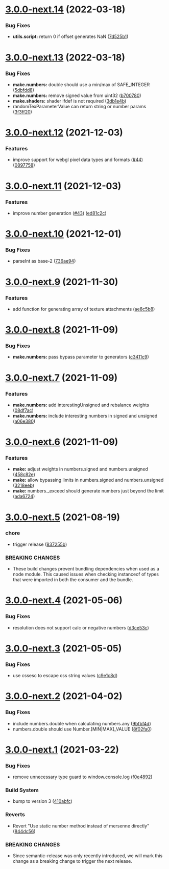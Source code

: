 # [3.0.0-next.14](https://github.com/MozillaSecurity/octo/compare/v3.0.0-next.13...v3.0.0-next.14) (2022-03-18)


### Bug Fixes

* **utils.script:** return 0 if offset generates NaN ([7d525b1](https://github.com/MozillaSecurity/octo/commit/7d525b109f79ba033d51904bec907d5d62ff857d))

# [3.0.0-next.13](https://github.com/MozillaSecurity/octo/compare/v3.0.0-next.12...v3.0.0-next.13) (2022-03-18)


### Bug Fixes

* **make.numbers:** double should use a min/max of SAFE_INTEGER ([5dbfdd8](https://github.com/MozillaSecurity/octo/commit/5dbfdd8a057fd7d81f4b8f0f68dd62647e1287b8))
* **make.numbers:** remove signed value from uint32 ([b700780](https://github.com/MozillaSecurity/octo/commit/b700780bc8dd32bdaa5e723891054970039dd307))
* **make.shaders:** shader ifdef is not required ([3db1e4b](https://github.com/MozillaSecurity/octo/commit/3db1e4b6db30c5cac9f3653857c96f37caa3fdd6))
* randomTexParameterValue can return string or number params ([3f3ff20](https://github.com/MozillaSecurity/octo/commit/3f3ff206b15748b68a5c0623e641f0c8d7080333))

# [3.0.0-next.12](https://github.com/MozillaSecurity/octo/compare/v3.0.0-next.11...v3.0.0-next.12) (2021-12-03)


### Features

* improve support for webgl pixel data types and formats ([#44](https://github.com/MozillaSecurity/octo/issues/44)) ([0897758](https://github.com/MozillaSecurity/octo/commit/08977586a1e2e17e454b4a454389fa653c49e7d7))

# [3.0.0-next.11](https://github.com/MozillaSecurity/octo/compare/v3.0.0-next.10...v3.0.0-next.11) (2021-12-03)


### Features

* improve number generation ([#43](https://github.com/MozillaSecurity/octo/issues/43)) ([ed81c2c](https://github.com/MozillaSecurity/octo/commit/ed81c2caa8115c06e31824dc4e914f1b17732d4e))

# [3.0.0-next.10](https://github.com/MozillaSecurity/octo/compare/v3.0.0-next.9...v3.0.0-next.10) (2021-12-01)


### Bug Fixes

* parseInt as base-2 ([736ae94](https://github.com/MozillaSecurity/octo/commit/736ae94b34d8d6c96c651143a3007728d0bdb02d))

# [3.0.0-next.9](https://github.com/MozillaSecurity/octo/compare/v3.0.0-next.8...v3.0.0-next.9) (2021-11-30)


### Features

* add function for generating array of texture attachments ([ae8c5b8](https://github.com/MozillaSecurity/octo/commit/ae8c5b8c54198d687c8f558b8a99aa5ce50b5e72))

# [3.0.0-next.8](https://github.com/MozillaSecurity/octo/compare/v3.0.0-next.7...v3.0.0-next.8) (2021-11-09)


### Bug Fixes

* **make.numbers:** pass bypass parameter to generators ([c3411c9](https://github.com/MozillaSecurity/octo/commit/c3411c9f293c137cd839e608587d6b089fd2a554))

# [3.0.0-next.7](https://github.com/MozillaSecurity/octo/compare/v3.0.0-next.6...v3.0.0-next.7) (2021-11-09)


### Features

* **make.numbers:** add interestingUnsigned and rebalance weights ([08df7ac](https://github.com/MozillaSecurity/octo/commit/08df7ac3dbe255616fbbae8985d64f0d318b0db0))
* **make.numbers:** include interesting numbers in signed and unsigned ([a06e380](https://github.com/MozillaSecurity/octo/commit/a06e380ff8ec5bc4dacbf898468eb43d4691bc0c))

# [3.0.0-next.6](https://github.com/MozillaSecurity/octo/compare/v3.0.0-next.5...v3.0.0-next.6) (2021-11-09)


### Features

* **make:** adjust weights in numbers.signed and numbers.unsigned ([458c82e](https://github.com/MozillaSecurity/octo/commit/458c82ee643d5e5a34ab300d7e576ab0a8f55a70))
* **make:** allow bypassing limits in numbers.signed and numbers.unsigned ([3218eeb](https://github.com/MozillaSecurity/octo/commit/3218eeb87de8b2aa1a0010d0d543c50cc22a0dc6))
* **make:** numbers._exceed should generate numbers just beyond the limit ([ada6724](https://github.com/MozillaSecurity/octo/commit/ada6724a335741342ec1233b6693a7629a68bce8))

# [3.0.0-next.5](https://github.com/MozillaSecurity/octo/compare/v3.0.0-next.4...v3.0.0-next.5) (2021-08-19)


### chore

* trigger release ([837255b](https://github.com/MozillaSecurity/octo/commit/837255b411238abce1224d8d6715a010db6565bc))


### BREAKING CHANGES

* These build changes prevent bundling dependencies when
used as a node module.  This caused issues when checking instanceof of
types that were imported in both the consumer and the bundle.

# [3.0.0-next.4](https://github.com/MozillaSecurity/octo/compare/v3.0.0-next.3...v3.0.0-next.4) (2021-05-06)


### Bug Fixes

* resolution does not support calc or negative numbers ([d3ce53c](https://github.com/MozillaSecurity/octo/commit/d3ce53c4011563aa4b49bfca6e5ce8678f2d604c))

# [3.0.0-next.3](https://github.com/MozillaSecurity/octo/compare/v3.0.0-next.2...v3.0.0-next.3) (2021-05-05)


### Bug Fixes

* use cssesc to escape css string values ([c9e1c8d](https://github.com/MozillaSecurity/octo/commit/c9e1c8d348e76c27587c483ab047301e92b9744a))

# [3.0.0-next.2](https://github.com/MozillaSecurity/octo/compare/v3.0.0-next.1...v3.0.0-next.2) (2021-04-02)


### Bug Fixes

* include numbers.double when calculating numbers.any ([9bfbf4d](https://github.com/MozillaSecurity/octo/commit/9bfbf4d892e7ff4fd115fddb42d57619c28d5a58))
* numbers.double should use Number.[MIN|MAX]_VALUE ([8f02fa0](https://github.com/MozillaSecurity/octo/commit/8f02fa0cfb3d47cb5e1ca54e115c71dbc690470d))

# [3.0.0-next.1](https://github.com/MozillaSecurity/octo/compare/v2.0.0...v3.0.0-next.1) (2021-03-22)


### Bug Fixes

* remove unnecessary type guard to window.console.log ([f0e4892](https://github.com/MozillaSecurity/octo/commit/f0e489230c5e158d5234c9d21ec7e5cc7c074ca8))


### Build System

* bump to version 3 ([410abfc](https://github.com/MozillaSecurity/octo/commit/410abfc4d45e26242894df4df02c5cf7079a0073))


### Reverts

* Revert "Use static number method instead of mersenne directly" ([844dc56](https://github.com/MozillaSecurity/octo/commit/844dc56c9051ef73d89a43ba5a0b6829b249e420))


### BREAKING CHANGES

* Since semantic-release was only recently introduced,
we will mark this change as a breaking change to trigger the next
release.
